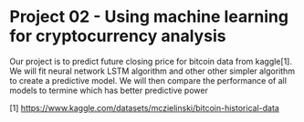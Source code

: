 # Project 02 -  Using machine learning for cryptocurrency analysis

Our project is to predict future closing price for bitcoin data from kaggle[1]. We will fit neural network LSTM  algorithm  and 
other other simpler algorithm to create a predictive model. We will then compare the performance of all models to termine which 
has better predictive power

[1] https://www.kaggle.com/datasets/mczielinski/bitcoin-historical-data